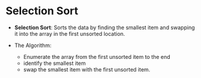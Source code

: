 # Selection Sort


* __Selection Sort__: Sorts the data by finding the smallest item and swapping it into the array in the first unsorted location. 

* The Algorithm:
    * Enumerate the array from the first unsorted item to the end
    * identify the smallest item
    * swap the smallest item with the first unsorted item.
